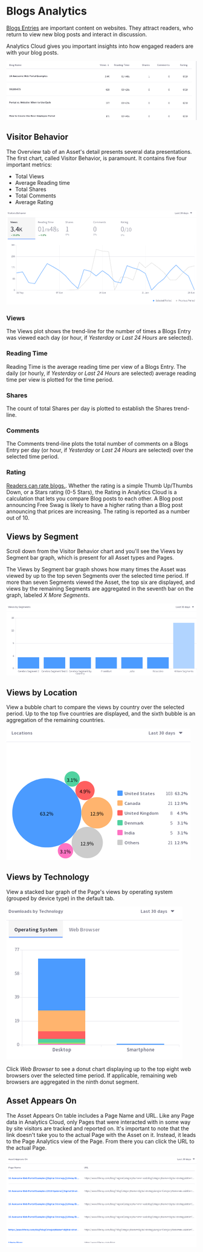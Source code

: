 # Blogs Analytics [](id=blogs-analytics)

[Blogs Entries](/discover/portal/-/knowledge_base/7-1/blogs) 
are important content on websites. They attract readers, who return to view new
blog posts and interact in discussion.

Analytics Cloud gives you important insights into how engaged readers are with
your blog posts.

![Figure 1: By default, Blogs are listed in descending order of Views.](../../images/assets-blogs.png)

## Visitor Behavior [](id=visitor-behavior)

The Overview tab of an Asset's detail presents several data presentations. The
first chart, called Visitor Behavior, is paramount. It contains five four important
metrics:

- Total Views
- Average Reading time
- Total Shares
- Total Comments
- Average Rating

![Figure 2: The Visitors Behavior chart contains important trend lines.](../../images/assets-blogs-vb.png)

### Views [](id=views)

The Views plot shows the trend-line for the number of times a Blogs Entry was
viewed each day (or hour, if *Yesterday* or *Last 24 Hours* are selected).

### Reading Time [](id=reading-time)

Reading Time is the average reading time per view of a Blogs Entry. The daily
(or hourly, if *Yesterday* or *Last 24 Hours* are selected) average reading time
per view is plotted for the time period.

### Shares [](id=shares)

The count of total Shares per day is plotted to establish the Shares trend-line.

### Comments [](id=comments)

The Comments trend-line plots the total number of comments on a Blogs Entry per
day (or hour, if *Yesterday* or *Last 24 Hours* are selected) over the selected
time period.

### Rating [](id=rating)

[Readers can rate blogs.](/discover/portal/-/knowledge_base/7-1/displaying-blogs). 
Whether the rating is a simple Thumb Up/Thumbs Down, or a Stars rating (0-5
Stars), the Rating in Analytics Cloud is a calculation that lets you compare Blog
posts to each other. A Blog post announcing Free Swag is likely to have a higher
rating than a Blog post announcing that prices are increasing. The rating is
reported as a number out of 10.
<!-- todo: get more detail from the devs -->

## Views by Segment [](id=views-by-segment)

Scroll down from the Visitor Behavior chart and you'll see the Views by Segment
bar graph, which is present for all Asset types and Pages.

The Views by Segment bar graph shows how many times the Asset was viewed by up
to the top seven Segments over the selected time period. If more than seven
Segments viewed the Asset, the top six are displayed, and views by the remaining
Segments are aggregated in the seventh bar on the graph, labeled _X More
Segments_.

![Figure 3: Which Segments are looking at the Asset most frequently?](../../images/assets-vbs.png)

## Views by Location [](id=views-by-location)

View a bubble chart to compare the views by country over the selected period. Up
to the top five countries are displayed, and the sixth bubble is an aggregation
of the remaining countries.

![Figure 4: Which location interacts with the Asset most frequently?](../../images/assets-interaction-location.png)

## Views by Technology [](id=views-by-technology)

View a stacked bar graph of the Page's views by operating system (grouped by
device type) in the default tab.

![Figure 5: What technologies are used to interact with the Asset?](../../images/assets-dm-dbt.png)

Click *Web Browser* to see a donut chart displaying up to the top eight web
browsers over the selected time period. If applicable, remaining web browsers
are aggregated in the ninth donut segment.

## Asset Appears On [](id=asset-appears-on)

The Asset Appears On table includes a Page Name and URL. Like any Page data in
Analytics Cloud, only Pages that were interacted with in some way by site
visitors are tracked and reported on.  It's important to note that the link
doesn't take you to the actual Page with the Asset on it. Instead, it leads to
the Page Analytics view of the Page. From there you can click the URL to the
actual Page.

![Figure 6: What Pages does the Asset appear on?](../../images/assets-appears-on.png)
